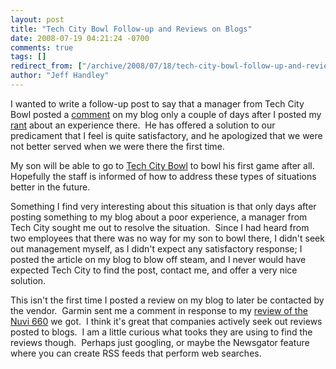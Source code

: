 ```yaml
---
layout: post
title: "Tech City Bowl Follow-up and Reviews on Blogs"
date: 2008-07-19 04:21:24 -0700
comments: true
tags: []
redirect_from: ["/archive/2008/07/18/tech-city-bowl-follow-up-and-reviews-on-blogs.aspx/"]
author: "Jeff Handley"
---
```

<!-- more -->
<p>I wanted to write a follow-up post to say that a manager from Tech City Bowl posted a <a href="http://jeffhandley.com/archive/2008/07/15/rant-bowling-alley-frustration.aspx#198">comment</a> on my blog only a couple of days after I posted my <a href="http://jeffhandley.com/archive/2008/07/15/rant-bowling-alley-frustration.aspx">rant</a> about an experience there.  He has offered a solution to our predicament that I feel is quite satisfactory, and he apologized that we were not better served when we were there the first time.</p>  <p>My son will be able to go to <a href="http://www.techcitybowl.com/">Tech City Bowl</a> to bowl his first game after all.  Hopefully the staff is informed of how to address these types of situations better in the future.</p>  <p>Something I find very interesting about this situation is that only days after posting something to my blog about a poor experience, a manager from Tech City sought me out to resolve the situation.  Since I had heard from two employees that there was no way for my son to bowl there, I didn't seek out management myself, as I didn't expect any satisfactory response; I posted the article on my blog to blow off steam, and I never would have expected Tech City to find the post, contact me, and offer a very nice solution.</p>  <p>This isn't the first time I posted a review on my blog to later be contacted by the vendor.  Garmin sent me a comment in response to my <a href="http://jeffhandley.com/archive/2008/05/01/review-garmin-660.aspx">review of the Nuvi 660</a> we got.  I think it's great that companies actively seek out reviews posted to blogs.  I am a little curious what tooks they are using to find the reviews though.  Perhaps just googling, or maybe the Newsgator feature where you can create RSS feeds that perform web searches.</p>

